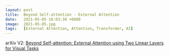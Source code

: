 ```yaml
---
layout: post
title:  Beyond Self-attention - External Attention
date:   2021-05-05 16:03:30 +0800
image:  2021-05-05.jpg
tags:   [External Attention, Attention, Transformer, AI]
---
```


arXiv V2: [Beyond Self-attention: External Attention using Two Linear Layers for Visual Tasks](https://arxiv.org/pdf/2105.02358.pdf)